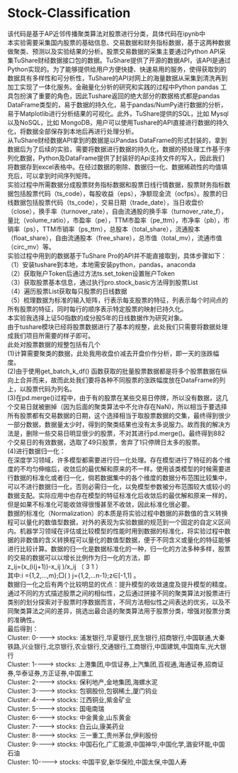 # Stock-Classification
该代码是基于AP近邻传播聚类算法对股票进行分类，具体代码在ipynb中  
本实验需要采集国内股票的基础信息、交易数据和财务指标数据，基于这两种数据做聚类、预测以及实验结果的分析。股票交易数据的采集主要通过Python API采集TuShare财经数据接口包的数据。TuShare提供了开源的数据API，该API是通过Python实现的。为了能够提供给用户方便快捷、快速易用的服务，使得获取到的数据具有多样性和可分析性，TuShare的API对网上的海量数据从采集到清洗再到加工实现了一体化服务。金融量化分析的研究和实践的过程中Python pandas 工具包扮演了重要的角色，因此Tushare返回的绝大部分的数据格式都是pandas DataFrame类型的，易于数据的持久化，易于pandas/NumPy进行数据的分析，易于Matplotlib进行分析结果的可视化。此外，TuShare提供的SQL，比如 Mysql以及NoSQL，比如 MongoDB，用户可以使用Tushare的API直接进行数据的持久化，将数据全部保存到本地后再进行处理分析。  
从TuShare财经数据API拿到的数据是以Pandas DataFrame的形式封装的，拿到数据后为了后续的实验，需要将数据进行数据的持久化，数据的预处理工作基于序列化数据，Python及DataFrame提供了封装好的Api支持文件的写入，因此我们将数据存到excel表格中。在经过数据的剔除、数据归一化、数据稀疏性的均值填充后，可以拿到时间序列矩阵。  
实验过程中所需数据分成股票财务指标数据和股票日线行情数据，股票财务指标数据包括股票代码（ts_code），每股收益（eps），净额现金流（ocfps）。股票的日线数据包括股票代码（ts_code），交易日期（trade_date），当日收盘价（close），换手率（turnover_rate），自由流通股的换手率（turnover_rate_f），量比（volume_ratio），市盈率（pe），TTM市盈率（pe_ttm），市净率（pb），市销率（ps），TTM市销率（ps_ttm），总股本（total_share），流通股本（float_share），自由流通股本（free_share），总市值（total_mv），流通市值（circ_mv）等。  
实验过程中用到的数据基于TuShare Pro的API并不能直接取到，具体步骤如下：  
（1）安装tushare到本地，本地需安装python，pandas，anaconda  
（2）获取账户Token后通过方法ts.set_token设置账户Token  
（3）获取股票基本信息，通过执行pro.stock_basic方法得到股票List  
（4）遍历股票List获取每只股票的日线数据  
（5）梳理数据为标准的输入矩阵，行表示每支股票的特征，列表示每个时间点的所有股票的特征，同时每行的顺序表示特定股票的映射已持久化。  
本实验我选择上证50指数的成分股5年的日线数据作为研究对象。  
由于tushare模块已经将股票数据进行了基本的规整，此处我们只需要将数据处理成我们项目所需要的样子即可。  
此处对股票数据的规整包括有几个  
(1)计算需要聚类的数据，此处我用收盘价减去开盘价作分析，即一天的涨跌幅度。  
(2)由于使用get_batch_k_df() 函数获取的批量股票数据都是将多个股票数据在纵向上合并而来，故而此处我们要将各种不同股票的涨跌幅度放在DataFrame的列上，以股票代码为列名。  
(3)在pd.merge()过程中，由于有的股票在某些交易日停牌，所以没有数据，这几个交易日就被删掉（因为后面的聚类算法中不允许存在NaN)，所以相当于要选择所有股票都有交易数据的日期，这个选择相当于取股票数据的交集，最终得到很少一部分数据，数据量太少时，得到的聚类结果也没有太多说服力。故而我的解决方法是，删除一些交易日明显很少的股票，不对其进行pd.merge()。最终得到882个交易日的有效数据，选取了49只股票，舍弃了1只停牌日太多的股票。  
(4)进行数据归一化：  
在深度学习领域，许多模型都需要进行归一化处理。存在模型进行了特征的各个维度的不均匀伸缩后，收敛后的最优解和原来的不一样。使用该类模型的时候需要进行数据的标准化或者归一化，倘若数据集中的各个维度的数据分布范围比较集中，可以不进行数据归一化，否则必需归一化，以免模型参数被分布范围较大或较小的数据支配。实际应用中也存在模型的特征标准化后收敛后的最优解和原来一样的，但是如果不标准化可能收敛得很慢甚至不收敛，因此标准化很必要。  
数据的标准化（Normalization）的本质是将实验过程中数据的非数值的含义转换程可以量化的数值型数据，对外的表现为实验数据的规范到一个固定的自定义区间内。机器学习领域在评估或比较模型的性能时用到数据的标准化，将实验过程中数据的非数值的含义转换程可以量化的数值型数据，便于不同含义或量化的特征能够进行比较计算。数据的归一化是数据标准化的一种，归一化的方法多种多样，股票的交易的数据可以以增长比例作为归一化的方法，即   
z_ij=(x_(i(j+1))-x_ij )/x_ij （ 3 1 ）  
其中:i ={1,2,…,m};□( ) j={1,2,…n-1};z∈[-1,1] 。  
数据归一化之后有两个比较明显的优点：提升模型的收敛速度及提升模型的精度。  
通过不同的方式描述股票之间的相似性，之后通过拼接不同的聚类算法对股票进行类别的划分探索对于股票时序数据而言，不同方法相似性之间表达的优劣，以及不同聚类算法之间的差异，挑选出最合适的聚类算法用于股票分类，增强对股票分类的准确性。  
最后得到：  
Cluster: 0----> stocks: 浦发银行,华夏银行,民生银行,招商银行,中国联通,大秦铁路,兴业银行,北京银行,农业银行,交通银行,工商银行,中国建筑,中国南车,光大银行  
Cluster: 1----> stocks: 上港集团,中信证券,上汽集团,百视通,海通证券,招商证券,华泰证券,方正证券,中国重工  
Cluster: 2----> stocks: 保利地产,金地集团,海螺水泥  
Cluster: 3----> stocks: 包钢股份,包钢稀土,厦门钨业  
Cluster: 4----> stocks: 江西铜业,紫金矿业  
Cluster: 5----> stocks: 国电南瑞  
Cluster: 6----> stocks: 中金黄金,山东黄金  
Cluster: 7----> stocks: 白云山,康美药业  
Cluster: 8----> stocks: 三一重工,贵州茅台,伊利股份  
Cluster: 9----> stocks: 中国石化,广汇能源,中国神华,中国化学,潞安环能,中国石油  
Cluster: 10----> stocks: 中国平安,新华保险,中国太保,中国人寿  
